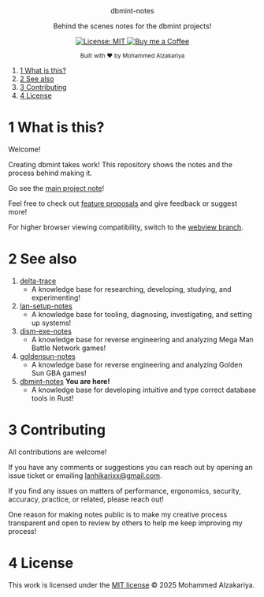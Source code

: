 <div align="center">
  dbmint-notes
  <p>Behind the scenes notes for the dbmint projects!</p>
</div>

<p align="center">
  <a href="https://opensource.org/licenses/MIT">
    <img src="https://img.shields.io/badge/License-MIT-brightgreen.svg"
      alt="License: MIT" />
  </a>
  <a href="https://buymeacoffee.com/lan22h">
    <img src="https://img.shields.io/static/v1?label=Buy me a coffee&message=%E2%9D%A4&logo=BuyMeACoffee&link=&color=greygreen"
      alt="Buy me a Coffee" />
  </a>
</p>

<div align="center">
  <sub>Built with ❤︎ by Mohammed Alzakariya</sub>
</div>

1. [1 What is this?](#1-what-is-this)
1. [2 See also](#2-see-also)
1. [3 Contributing](#3-contributing)
1. [4 License](#4-license)

# 1 What is this?

Welcome!

Creating dbmint takes work! This repository shows the notes and the process behind making it.

Go see the [main project note](https://github.com/dbmint/dbmint-notes/blob/webview/lan/docs/2025/000%20Dbmint.md)!

Feel free to check out [feature proposals](https://github.com/dbmint/dbmint-notes/blob/webview/lan/docs/2025/001%20New%20Feature%20Proposals.md#7-ideas) and give feedback or suggest more!

For higher browser viewing compatibility, switch to the [webview branch](https://github.com/dbmint/dbmint-notes/tree/webview).

# 2 See also

1. [delta-trace](https://github.com/deltatraced/delta-trace/tree/webview)
   * A knowledge base for researching, developing, studying, and experimenting!
1. [lan-setup-notes](https://github.com/LanHikari22/lan-setup-notes/tree/webview)
   * A knowledge base for tooling, diagnosing, investigating, and setting up systems!
1. [dism-exe-notes](https://github.com/dism-exe/dism-exe-notes/tree/webview/lan)
   * A knowledge base for reverse engineering and analyzing Mega Man Battle Network games!
1. [goldensun-notes](https://github.com/FutureFractal/goldensun-notes/tree/webview/lan)
   * A knowledge base for reverse engineering and analyzing Golden Sun GBA games!
1. [dbmint-notes](https://github.com/dbmint/dbmint-notes/tree/webview) **You are here!**
   * A knowledge base for developing intuitive and type correct database tools in Rust!

# 3 Contributing

All contributions are welcome!

If you have any comments or suggestions you can reach out by opening an issue ticket or emailing lanhikarixx@gmail.com.

If you find any issues on matters of performance, ergonomics, security, accuracy, practice, or related, please reach out!

One reason for making notes public is to make my creative process transparent and open to review by others to help me keep improving my process!

# 4 License

This work is licensed under the [MIT license](https://opensource.org/licenses/mit-license.php) © 2025 Mohammed Alzakariya.

